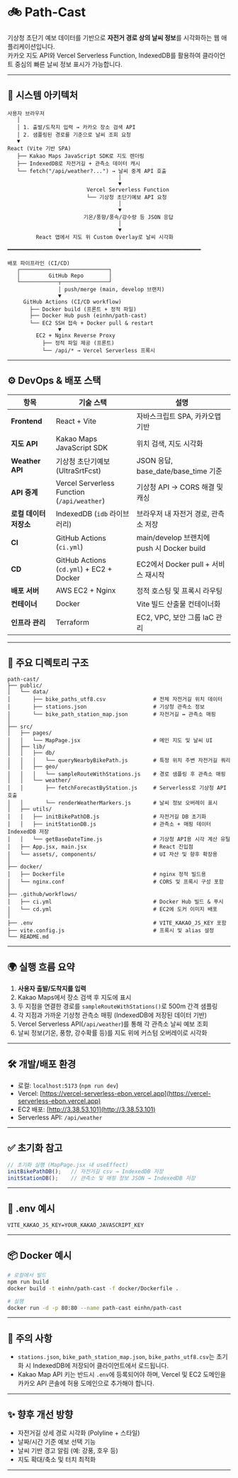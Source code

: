 # 🚲 Path-Cast

기상청 초단기 예보 데이터를 기반으로 **자전거 경로 상의 날씨 정보**를 시각화하는 웹 애플리케이션입니다.  
카카오 지도 API와 Vercel Serverless Function, IndexedDB를 활용하여 클라이언트 중심의 빠른 날씨 정보 표시가 가능합니다.

---

## 🧱 시스템 아키텍처

```
사용자 브라우저
   │
   │ 1. 출발/도착지 입력 → 카카오 장소 검색 API
   │ 2. 샘플링된 경로를 기준으로 날씨 조회 요청
   ▼
React (Vite 기반 SPA)
   ├── Kakao Maps JavaScript SDK로 지도 렌더링
   ├── IndexedDB로 자전거길 + 관측소 데이터 캐시
   └── fetch("/api/weather?...") → 날씨 중계 API 호출
                                   │
                                   ▼
                         Vercel Serverless Function
                         └── 기상청 초단기예보 API 요청
                                   │
                                   ▼
                        기온/풍향/풍속/강수량 등 JSON 응답
                                   │
                                   ▼
         React 앱에서 지도 위 Custom Overlay로 날씨 시각화

━━━━━━━━━━━━━━━━━━━━━━━━━━━━━━━━━━━━━━━━━━━━━━━━━━━━━━━━━━━━━

배포 파이프라인 (CI/CD)
   ┌────────────────────────────┐
   │         GitHub Repo        │
   └────────────┬───────────────┘
                │ push/merge (main, develop 브랜치)
                ▼
     GitHub Actions (CI/CD workflow)
       ├── Docker build (프론트 + 정적 파일)
       ├── Docker Hub push (einhn/path-cast)
       └── EC2 SSH 접속 + Docker pull & restart
                ▼
         EC2 + Nginx Reverse Proxy
           ├── 정적 파일 제공 (프론트)
           └── /api/* → Vercel Serverless 프록시
```

---

## ⚙️ DevOps & 배포 스택

| 항목              | 기술 스택                                       | 설명 |
|-------------------|------------------------------------------------|------|
| **Frontend**      | React + Vite                                   | 자바스크립트 SPA, 카카오맵 기반 |
| **지도 API**      | Kakao Maps JavaScript SDK                      | 위치 검색, 지도 시각화 |
| **Weather API**   | 기상청 초단기예보 (UltraSrtFcst)               | JSON 응답, base_date/base_time 기준 |
| **API 중계**      | Vercel Serverless Function (`/api/weather`)    | 기상청 API → CORS 해결 및 캐싱 |
| **로컬 데이터 저장소** | IndexedDB (`idb` 라이브러리)             | 브라우저 내 자전거 경로, 관측소 저장 |
| **CI**            | GitHub Actions (`ci.yml`)                      | main/develop 브랜치에 push 시 Docker build |
| **CD**            | GitHub Actions (`cd.yml`) + EC2 + Docker       | EC2에서 Docker pull + 서비스 재시작 |
| **배포 서버**     | AWS EC2 + Nginx                                | 정적 호스팅 및 프록시 라우팅 |
| **컨테이너**      | Docker                                         | Vite 빌드 산출물 컨테이너화 |
| **인프라 관리**   | Terraform                                      | EC2, VPC, 보안 그룹 IaC 관리 |

---

## 📁 주요 디렉토리 구조

```
path-cast/
├── public/
│   └── data/
│       ├── bike_paths_utf8.csv               # 전체 자전거길 위치 데이터
│       ├── stations.json                     # 기상청 관측소 정보
│       └── bike_path_station_map.json        # 자전거길 ↔ 관측소 매핑
│
├── src/
│   ├── pages/
│   │   └── MapPage.jsx                       # 메인 지도 및 날씨 UI
│   ├── lib/
│   │   ├── db/
│   │   │   └── queryNearbyBikePath.js        # 특정 위치 주변 자전거길 쿼리
│   │   ├── geo/
│   │   │   └── sampleRouteWithStations.js    # 경로 샘플링 후 관측소 매핑
│   │   └── weather/
│   │       ├── fetchForecastByStation.js     # Serverless로 기상청 API 호출
│   │       └── renderWeatherMarkers.js       # 날씨 정보 오버레이 표시
│   ├── utils/
│   │   ├── initBikePathDB.js                 # 자전거길 DB 초기화
│   │   ├── initStationDB.js                  # 관측소 + 매핑 데이터 IndexedDB 저장
│   │   └── getBaseDateTime.js                # 기상청 API용 시각 계산 유틸
│   ├── App.jsx, main.jsx                     # React 진입점
│   └── assets/, components/                  # UI 자산 및 향후 확장용
│
├── docker/
│   ├── Dockerfile                            # nginx 정적 빌드용
│   └── nginx.conf                            # CORS 및 프록시 구성 포함
│
├── .github/workflows/
│   ├── ci.yml                                # Docker Hub 빌드 & 푸시
│   └── cd.yml                                # EC2에 도커 이미지 배포
│
├── .env                                      # VITE_KAKAO_JS_KEY 포함
├── vite.config.js                            # 프록시 및 alias 설정
└── README.md
```

---

## 🌍 실행 흐름 요약

1. **사용자 출발/도착지를 입력**
2. Kakao Maps에서 장소 검색 후 지도에 표시
3. 두 지점을 연결한 경로를 `sampleRouteWithStations()`로 500m 간격 샘플링
4. 각 지점과 가까운 기상청 관측소 매핑 (IndexedDB에 저장된 데이터 기반)
5. Vercel Serverless API(`/api/weather`)를 통해 각 관측소 날씨 예보 조회
6. 날씨 정보(기온, 풍향, 강수확률 등)를 지도 위에 커스텀 오버레이로 시각화

---

## 🛠️ 개발/배포 환경

- 로컬: `localhost:5173` (`npm run dev`)
- Vercel: [https://vercel-serverless-ebon.vercel.app](https://vercel-serverless-ebon.vercel.app)
- EC2 배포: [http://3.38.53.101](http://3.38.53.101)
- Serverless API: `/api/weather`

---

## ✅ 초기화 참고

```js
// 초기화 실행 (MapPage.jsx 내 useEffect)
initBikePathDB();   // 자전거길 csv → IndexedDB 저장
initStationDB();    // 관측소 및 매핑 정보 JSON → IndexedDB 저장
```

---

## 🔑 .env 예시

```env
VITE_KAKAO_JS_KEY=YOUR_KAKAO_JAVASCRIPT_KEY
```

---

## 📦 Docker 예시

```bash
# 로컬에서 빌드
npm run build
docker build -t einhn/path-cast -f docker/Dockerfile .

# 실행
docker run -d -p 80:80 --name path-cast einhn/path-cast
```

---

## 🔐 주의 사항

- `stations.json`, `bike_path_station_map.json`, `bike_paths_utf8.csv`는 초기화 시 IndexedDB에 저장되어 클라이언트에서 로드됩니다.
- Kakao Map API 키는 반드시 `.env`에 등록되어야 하며, Vercel 및 EC2 도메인을 카카오 API 콘솔에 허용 도메인으로 추가해야 합니다.

---

## ✨ 향후 개선 방향

- 자전거길 상세 경로 시각화 (Polyline + 스타일)
- 날짜/시간 기준 예보 선택 기능
- 날씨 기반 경고 알림 (예: 강풍, 호우 등)
- 지도 확대/축소 및 터치 최적화

---
